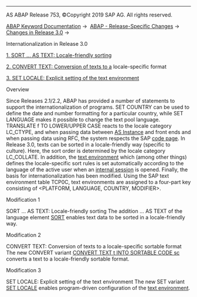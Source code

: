   

* * *

AS ABAP Release 753, ©Copyright 2019 SAP AG. All rights reserved.

[ABAP Keyword Documentation](javascript:call_link\('abenabap.htm'\)) →  [ABAP - Release-Specific Changes](javascript:call_link\('abennews.htm'\)) →  [Changes in Release 3.0](javascript:call_link\('abennews-30.htm'\)) → 

Internationalization in Release 3.0

[1\. SORT ... AS TEXT: Locale-friendly sorting](#!ABAP_MODIFICATION_1@1@)

[2\. CONVERT TEXT: Conversion of texts to a](#!ABAP_MODIFICATION_2@2@)
locale-specific format

[3\. SET LOCALE: Explicit setting of the text environment](#!ABAP_MODIFICATION_3@3@)

Overview

Since Releases 2.1/2.2, ABAP has provided a number of statements to support the internationalization of programs. SET COUNTRY can be used to define the date and number formatting for a particular country, while SET LANGUAGE makes it possible to change the text pool language. TRANSLATE f TO LOWER/UPPER CASE reacts to the locale category LC\_CTYPE, and when passing data between [AS Instance](javascript:call_link\('abenapplication_server_glosry.htm'\) "Glossary Entry") and front ends and when passing data using RFC, the system respects the SAP [code page](javascript:call_link\('abencodepage_glosry.htm'\) "Glossary Entry").
In Release 3.0, texts can be sorted in a locale-friendly way (specific to culture). Here, the sort order is determined by the locale category LC\_COLLATE.
In addition, the [text environment](javascript:call_link\('abentext_environment_glosry.htm'\) "Glossary Entry") which (among other things) defines the locale-specific sort rules is set automatically according to the language of the active user when an [internal session](javascript:call_link\('abeninternal_session_glosry.htm'\) "Glossary Entry") is opened.
Finally, the basis for internationalization has been modified. Using the SAP text environment table TCP0C, text environments are assigned to a four-part key consisting of <PLATFORM, LANGUAGE, COUNTRY, MODIFIER>.

Modification 1

SORT ... AS TEXT: Locale-friendly sorting
The addition ... AS TEXT of the language element [SORT](javascript:call_link\('abapsort_itab.htm'\)) enables text data to be sorted in a locale-friendly way.

Modification 2

CONVERT TEXT: Conversion of texts to a locale-specific sortable format
The new CONVERT variant [CONVERT TEXT t INTO SORTABLE CODE sc](javascript:call_link\('abapconvert_text.htm'\)) converts a text to a locale-friendly sortable format.

Modification 3

SET LOCALE: Explicit setting of the text environment
The new SET variant [SET LOCALE](javascript:call_link\('abapset_locale.htm'\)) enables program-driven configuration of the [text environment](javascript:call_link\('abentext_environment_glosry.htm'\) "Glossary Entry").
